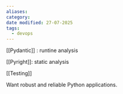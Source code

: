 ```yaml
---
aliases: 
category: 
date modified: 27-07-2025
tags:
  - devops
---
```

[[Pydantic]] : runtine analysis

[[Pyright]]: static analysis

[[Testing]]

Want robust and reliable Python applications.